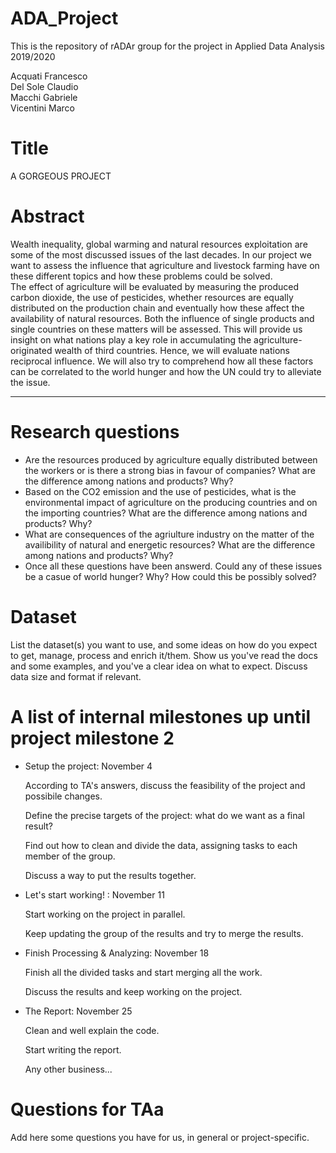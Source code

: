 # ADA_Project
This is the repository of rADAr group for the project in Applied Data Analysis 2019/2020

Acquati Francesco  
Del Sole Claudio  
Macchi Gabriele  
Vicentini Marco  

# Title
A GORGEOUS PROJECT

# Abstract
Wealth inequality, global warming and natural resources exploitation are some of the most discussed issues of the last decades. In our project we want to assess the influence that agriculture and livestock farming have on these different topics and how these problems could be solved.  
The effect of agriculture will be evaluated by measuring the produced carbon dioxide, the use of pesticides, whether resources are equally distributed on the production chain and eventually how these affect the availability of natural resources. Both the influence of single products and single countries on these matters will be assessed. This will provide us insight on what nations play a key role in accumulating the agriculture-originated wealth of third countries. Hence, we will evaluate nations reciprocal influence. We will also try to comprehend how all these factors can be correlated to the world hunger and how the UN could try to alleviate the issue.


---

# Research questions
- Are the resources produced by agriculture equally distributed between the workers or is there a strong bias in favour of companies? What are the difference among nations and products? Why?
- Based on the CO2 emission and the use of pesticides, what is the environmental impact of agriculture on the producing countries and on the importing countries? What are the difference among nations and products? Why?
- What are consequences of the agriulture industry on the matter of the availibility of natural and energetic resources? What are the difference among nations and products? Why?
- Once all these questions have been answerd. Could any of these issues be a casue of world hunger? Why? How could this be possibly solved?



# Dataset
List the dataset(s) you want to use, and some ideas on how do you expect to get, manage, process and enrich it/them. Show us you've read the docs and some examples, and you've a clear idea on what to expect. Discuss data size and format if relevant.

# A list of internal milestones up until project milestone 2
- Setup the project: November 4

    According to TA's answers, discuss the feasibility of the project and possibile changes.
    
    Define the precise targets of the project: what do we want as a final result?

    Find out how to clean and divide the data, assigning tasks to each member of the group.

    Discuss a way to put the results together.

- Let's start working! : November 11

    Start working on the project in parallel.

    Keep updating the group of the results and try to merge the results.

- Finish Processing & Analyzing: November 18

    Finish all the divided tasks and start merging all the work.
    
    Discuss the results and keep working on the project.


- The Report: November 25

    Clean and well explain the code.
    
    Start writing the report.
    
    Any other business...
    
# Questions for TAa
Add here some questions you have for us, in general or project-specific.
